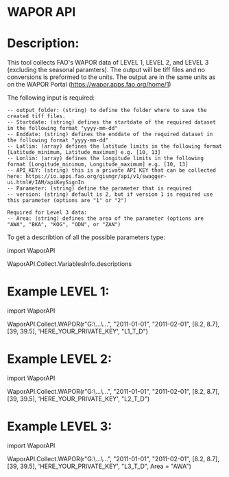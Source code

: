 # WAPOR API

# Description:
This tool collects FAO's WAPOR data of LEVEL 1, LEVEL 2, and LEVEL 3 (excluding the seasonal paramters). The output will be tiff files and no conversions is 
preformed to the units. The output are in the same units as on the WAPOR Portal (https://wapor.apps.fao.org/home/1)

The following input is required:
    
    -- output_folder: (string) to define the folder where to save the created tiff files.
    -- Startdate: (string) defines the startdate of the required dataset in the following format "yyyy-mm-dd"
    -- Enddate: (string) defines the enddate of the required dataset in the following format "yyyy-mm-dd"
    -- Latlim: (array) defines the latitude limits in the following format [Latitude_minimum, Latitude_maximum] e.g. [10, 13]
    -- Lonlim: (array) defines the longitude limits in the following format [Longitude_minimum, Longitude_maximum] e.g. [10, 13]
    -- API_KEY: (string) this is a private API KEY that can be collected here: https://io.apps.fao.org/gismgr/api/v1/swagger-ui.html#/IAM/apiKeySignIn
    -- Parameter: (string) define the parameter that is required
    -- version: (string) default is 2, but if version 1 is required use this parameter (options are "1" or "2")
    
    Required for Level 3 data:
    -- Area: (string) defines the area of the parameter (options are "AWA", "BKA", "KOG", "ODN", or "ZAN")
    
To get a describtion of all the possible parameters type:
    
import WaporAPI

WaporAPI.Collect.VariablesInfo.descriptions 

# Example LEVEL 1:

import WaporAPI

WaporAPI.Collect.WAPOR(r"G:\\...\\...", "2011-01-01", "2011-02-01", [8.2, 8.7], [39, 39.5], 'HERE_YOUR_PRIVATE_KEY', "L1_T_D")

# Example LEVEL 2:

import WaporAPI

WaporAPI.Collect.WAPOR(r"G:\\...\\...", "2011-01-01", "2011-02-01", [8.2, 8.7], [39, 39.5], 'HERE_YOUR_PRIVATE_KEY', "L2_T_D")

# Example LEVEL 3:

import WaporAPI

WaporAPI.Collect.WAPOR(r"G:\\...\\...", "2011-01-01", "2011-02-01", [8.2, 8.7], [39, 39.5], 'HERE_YOUR_PRIVATE_KEY', "L3_T_D", Area = "AWA")


